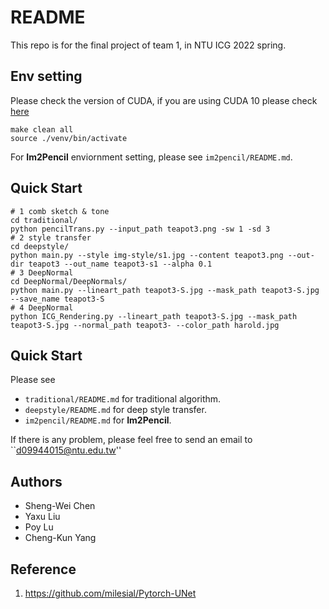 # README

This repo is for the final project of team 1, in NTU ICG 2022 spring.

## Env setting

Please check the version of CUDA, if you are using CUDA 10 please check [here](https://pytorch.org/get-started/locally/)

```
make clean all
source ./venv/bin/activate
```

For **Im2Pencil** enviornment setting, please see `im2pencil/README.md`.

## Quick Start

```shell
# 1 comb sketch & tone
cd traditional/
python pencilTrans.py --input_path teapot3.png -sw 1 -sd 3
# 2 style transfer
cd deepstyle/
python main.py --style img-style/s1.jpg --content teapot3.png --out-dir teapot3 --out_name teapot3-s1 --alpha 0.1
# 3 DeepNormal
cd DeepNormal/DeepNormals/
python main.py --lineart_path teapot3-S.jpg --mask_path teapot3-S.jpg --save_name teapot3-S
# 4 DeepNormal
python ICG_Rendering.py --lineart_path teapot3-S.jpg --mask_path teapot3-S.jpg --normal_path teapot3- --color_path harold.jpg
```

## Quick Start

Please see

- `traditional/README.md` for traditional algorithm.
- `deepstyle/README.md` for deep style transfer.
- `im2pencil/README.md` for **Im2Pencil**.

If there is any problem, please feel free to send an email to ``d09944015@ntu.edu.tw''

## Authors

- Sheng-Wei Chen
- Yaxu Liu
- Poy Lu
- Cheng-Kun Yang

## Reference

1. https://github.com/milesial/Pytorch-UNet

